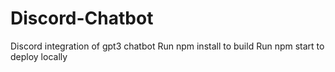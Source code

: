 # Discord-Chatbot
Discord integration of gpt3 chatbot
Run npm install to build
Run npm start to deploy locally
